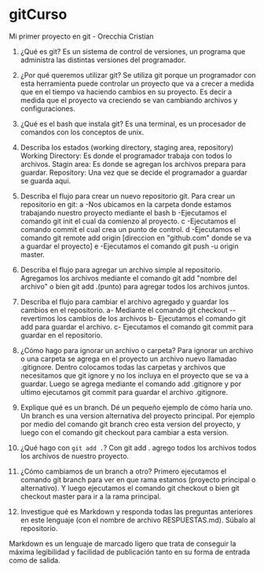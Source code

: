 # gitCurso
Mi primer proyecto en git - Orecchia Cristian
1. ¿Qué es git?
Es un sistema de control de versiones, un programa que administra las distintas versiones del programador.

2. ¿Por qué queremos utilizar git?
Se utiliza git porque un programador con esta herramienta puede controlar un proyecto que va a crecer a medida que en el tiempo va haciendo cambios en su proyecto. Es decir a medida que el proyecto va creciendo se van cambiando archivos y configuraciones.

3. ¿Qué es el bash que instala git?
Es una terminal, es un procesador de comandos con los conceptos de unix.

4. Describa los estados (working directory, staging area, repository)
Working Directory: Es donde el programador trabaja con todos lo archivos.
Stagin area: Es donde se agregan los archivos prepara para guardar.
Repository: Una vez que se decide el programador a guardar se guarda aqui.

5. Describa el flujo para crear un nuevo repositorio git.
Para crear un repositorio en git:
a -Nos ubicamos en la carpeta donde estamos trabajando nuestro proyecto mediante el bash
b -Ejecutamos el comando git init el cual da comienzo al proyecto.
c -Ejecutamos el comando commit el cual crea un punto de control.
d -Ejecutamos el comando git remote add origin [direccion en "github.com" donde se va a guardar el proyecto]
e -Ejecutamos el comando git push -u origin master.

6. Describa el flujo para agregar un archivo simple al repositorio.
Agregamos los archivos mediante el comando git add "nombre del archivo" o bien git add .(punto) para agregar todos los archivos juntos.

7. Describa el flujo para cambiar el archivo agregado y guardar los cambios en el repositorio.
a- Mediante el comando git checkout -- <nombre del archivo> revertimos los cambios de los archivos
b- Ejecutamos el comando git add <nombre del archivo> para guardar el archivo.
c- Ejecutamos el comando git commit para guardar en el repositorio.

8. ¿Cómo hago para ignorar un archivo o carpeta?
Para ignorar un archivo o una carpeta se agrega en el proyecto un archivo nuevo llamadao .gitignore. Dentro colocamos todas las carpetas y archivos que necesitamos que git ignore y no los incluya en el proyecto que se va a guardar.
Luego se agrega mediante el comando add .gitignore y por ultimo ejecutamos git commit para guardar el archivo .gitignore.

9. Explique qué es un branch. Dé un pequeño ejemplo de cómo haría uno.
Un branch es una version alternativa del proyecto principal. Por ejemplo por medio del comando git branch <nombre del proyecto alternativo> creo esta version del proyecto, y luego con el comando git checkout <nombre del proyecto alternativo> para cambiar a esta version.

10. ¿Qué hago con `git add .`?
Con git add . agrego todos los archivos todos los archivos de nuestro proyecto.

11. ¿Cómo cambiamos de un branch a otro?
Primero ejecutamos el comando git branch para ver en que rama estamos (proyecto principal o alternativo). Y luego ejecutamos el comando git checkout <nombre del proyecto alternativo> o bien git checkout master para ir a la rama principal.

12. Investigue qué es Markdown y responda todas las preguntas anteriores en este lenguaje (con el nombre de archivo RESPUESTAS.md). Súbalo al repositorio.

Markdown es un lenguaje de marcado ligero que trata de conseguir la máxima legibilidad y facilidad de publicación tanto en su forma de entrada como de salida.
